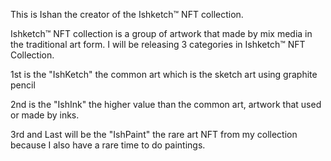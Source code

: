 This is Ishan the creator of the Ishketch™ NFT collection.

Ishketch™ NFT collection is a group of artwork that made by mix media in the traditional art form.
I will be releasing 3 categories in Ishketch™ NFT Collection.


1st is the "IshKetch" the common art which is the sketch art using graphite pencil


2nd is the "IshInk" the higher value than the common art, artwork that used or made by inks.


3rd and Last will be the "IshPaint" the rare art NFT from my collection because I also have a rare time to do paintings.
